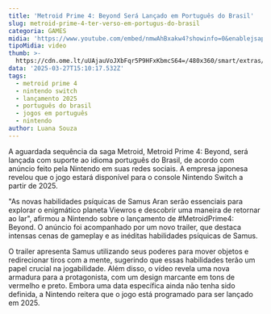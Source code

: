 ```yaml
---
title: 'Metroid Prime 4: Beyond Será Lançado em Português do Brasil'
slug: metroid-prime-4-ter-verso-em-portugus-do-brasil
categoria: GAMES
midia: 'https://www.youtube.com/embed/nmwAhBxakw4?showinfo=0&enablejsapi=1'
tipoMidia: video
thumb: >-
  https://cdn.ome.lt/uUAjauVoJXbFqr5P9HFxKbmcS64=/480x360/smart/extras/conteudos/Captura_de_tela_2025-03-27_115528.png
data: '2025-03-27T15:10:17.532Z'
tags:
  - metroid prime 4
  - nintendo switch
  - lançamento 2025
  - português do brasil
  - jogos em português
  - nintendo
author: Luana Souza
---
```


A aguardada sequência da saga Metroid, Metroid Prime 4: Beyond, será lançada com suporte ao idioma português do Brasil, de acordo com anúncio feito pela Nintendo em suas redes sociais. A empresa japonesa revelou que o jogo estará disponível para o console Nintendo Switch a partir de 2025.

"As novas habilidades psíquicas de Samus Aran serão essenciais para explorar o enigmático planeta Viewros e descobrir uma maneira de retornar ao lar", afirmou a Nintendo sobre o lançamento de #MetroidPrime4: Beyond. O anúncio foi acompanhado por um novo trailer, que destaca intensas cenas de gameplay e as inéditas habilidades psíquicas de Samus.

O trailer apresenta Samus utilizando seus poderes para mover objetos e redirecionar tiros com a mente, sugerindo que essas habilidades terão um papel crucial na jogabilidade. Além disso, o vídeo revela uma nova armadura para a protagonista, com um design marcante em tons de vermelho e preto. Embora uma data específica ainda não tenha sido definida, a Nintendo reitera que o jogo está programado para ser lançado em 2025.

